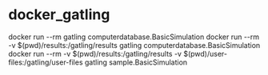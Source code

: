 # docker_gatling

docker run --rm gatling computerdatabase.BasicSimulation
docker run --rm -v $(pwd)/results:/gatling/results gatling computerdatabase.BasicSimulation
docker run --rm -v $(pwd)/results:/gatling/results -v $(pwd)/user-files:/gatling/user-files gatling sample.BasicSimulation
